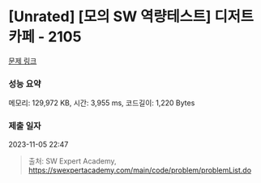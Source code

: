 # [Unrated] [모의 SW 역량테스트] 디저트 카페 - 2105 

[문제 링크](https://swexpertacademy.com/main/code/problem/problemDetail.do?contestProbId=AV5VwAr6APYDFAWu) 

### 성능 요약

메모리: 129,972 KB, 시간: 3,955 ms, 코드길이: 1,220 Bytes

### 제출 일자

2023-11-05 22:47



> 출처: SW Expert Academy, https://swexpertacademy.com/main/code/problem/problemList.do
